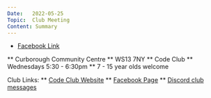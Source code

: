 ```yaml
---
Date:   2022-05-25
Topic:  Club Meeting
Content: Summary
---
```



* [Facebook Link](https://www.facebook.com/1481985248595237/posts/4882942518499476/)


** Curborough Community Centre
** WS13 7NY
** Code Club
** Wednesdays 5:30 - 6:30pm
** 7 - 15 year olds welcome

Club Links:
** [Code Club Website](https://lichfield-code-club.github.io/)
** [Facebook Page](https://www.facebook.com/LichfieldCoders)
** [Discord club messages](https://discord.gg/szz6xGK)
